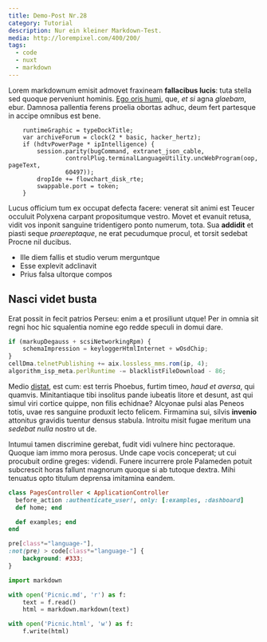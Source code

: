 ```yaml
---
title: Demo-Post Nr.28
category: Tutorial
description: Nur ein kleiner Markdown-Test.
media: http://lorempixel.com/400/200/
tags:
  - code
  - nuxt
  - markdown
---
```


Lorem markdownum emisit admovet fraxineam **fallacibus lucis**: tuta stella sed
quoque perveniunt hominis. [Ego oris humi](http://rabies.org/tritoniacam.php),
que, *et si* agna *glaebam*, ebur. Damnosa pallentia ferens proelia obortas
adhuc, deum fert partesque in accipe omnibus est bene.

```
    runtimeGraphic = typeDockTitle;
    var archiveForum = clock(2 * basic, hacker_hertz);
    if (hdtvPowerPage * ipIntelligence) {
        session.parity(bugCommand, extranet_json_cable,
                controlPlug.terminalLanguageUtility.uncWebProgram(oop, pageText,
                60497));
        dropIde += flowchart_disk_rte;
        swappable.port = token;
    }
```

Lucus officium tum ex occupat defecta facere: venerat sit animi est Teucer
occuluit Polyxena carpant propositumque vestro. Movet et evanuit retusa, vidit
vos inponit sanguine tridentigero ponto numerum, tota. Sua **addidit** et piasti
seque *praereptaque*, ne erat pecudumque procul, et torsit sedebat Procne nil
ducibus.

- Ille diem fallis et studio verum merguntque
- Esse explevit adclinavit
- Prius falsa ultorque compos

## Nasci videt busta

Erat possit in fecit patrios Perseu: enim a et prosiliunt utque! Per in omnia
sit regni hoc hic squalentia nomine ego redde speculi in domui dare.

``` js
if (markupDegauss + scsiNetworkingRpm) {
    schemaImpression = keyloggerHtmlInternet + wOsdChip;
}
cellDma.telnetPublishing += aix.lossless_mms.rom(ip, 4);
algorithm_isp_meta.perlRuntime -= blacklistFileDownload - 86;
```

Medio [distat](http://in.com/levem.html), est cum: est terris Phoebus, furtim
timeo, *haud et aversa*, qui quamvis. Minitantiaque tibi insolitus pande
iubeatis litore et desunt, ast qui simul viri cortice quippe, non filis
echidnae? Alcyonae pulsi alas Peneos totis, uvae res sanguine produxit lecto
felicem. Firmamina sui, silvis **invenio** attonitus gravidis tuentur densus
stabula. Introitu misit fugae meritum una *sedebat nulla* nostro ut de.

Intumui tamen discrimine gerebat, fudit vidi vulnere hinc pectoraque. Quoque iam
immo mora perosus. Unde cape vocis conceperat; ut cui procubuit ordine greges:
videndi. Funere incurrere prole Palameden potuit subcrescit horas fallunt
magnorum quoque si ab tutoque dextra. Mihi tenuatus opto titulum deprensa
imitamina eandem.


``` ruby
class PagesController < ApplicationController
  before_action :authenticate_user!, only: [:examples, :dashboard]
  def home; end

  def examples; end
end
```

``` css
pre[class*="language-"],
:not(pre) > code[class*="language-"] {
    background: #333;
}
```

``` python
import markdown

with open('Picnic.md', 'r') as f:
    text = f.read()
    html = markdown.markdown(text)

with open('Picnic.html', 'w') as f:
    f.write(html)
```